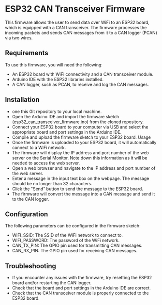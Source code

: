 # ESP32 CAN Transceiver Firmware

This firmware allows the user to send data over WiFi to an ESP32 board, which is equipped with a CAN transceiver. The firmware processes the incoming packets and sends CAN messages from it to a CAN logger (PCAN) via two wires.

## Requirements
To use this firmware, you will need the following:

- An ESP32 board with WiFi connectivity and a CAN transceiver module.
- Arduino IDE with the ESP32 libraries installed.
- A CAN logger, such as PCAN, to receive and log the CAN messages.

## Installation

- one this Git repository to your local machine.
- Open the Arduino IDE and import the firmware sketch (esp32_can_transceiver_firmware.ino) from the cloned repository.
- Connect your ESP32 board to your computer via USB and select the appropriate board and port settings in the Arduino IDE.
- Compile and upload the firmware sketch to your ESP32 board.
Usage
- Once the firmware is uploaded to your ESP32 board, it will automatically connect to a WiFi network.
- The firmware will display the IP address and port number of the web server on the Serial Monitor. Note down this information as it will be needed to access the web server.
- Open a web browser and navigate to the IP address and port number of the web server.
- Enter a message in the input text box on the webpage. The message should be no longer than 32 characters.
- Click the "Send" button to send the message to the ESP32 board.
- The firmware will convert the message into a CAN message and send it to the CAN logger.

## Configuration

The following parameters can be configured in the firmware sketch:

- WIFI_SSID: The SSID of the WiFi network to connect to.
- WIFI_PASSWORD: The password of the WiFi network.
- CAN_TX_PIN: The GPIO pin used for transmitting CAN messages.
- CAN_RX_PIN: The GPIO pin used for receiving CAN messages.

## Troubleshooting

- If you encounter any issues with the firmware, try resetting the ESP32 board and/or restarting the CAN logger.
- Check that the board and port settings in the Arduino IDE are correct.
- Check that the CAN transceiver module is properly connected to the ESP32 board.